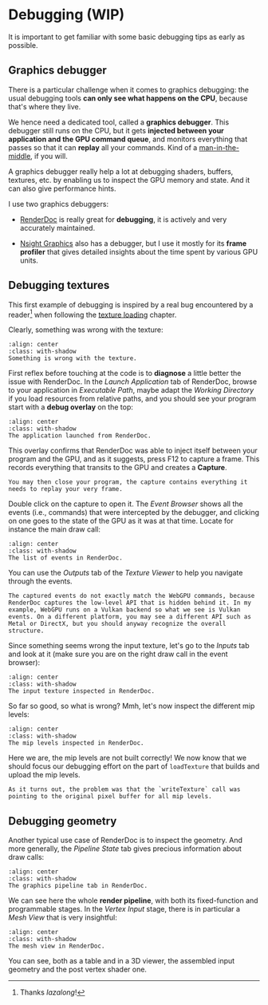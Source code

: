 Debugging (WIP)
=========

It is important to get familiar with some basic debugging tips as early as possible.

Graphics debugger
-----------------

There is a particular challenge when it comes to graphics debugging: the usual debugging tools **can only see what happens on the CPU**, because that's where they live.

We hence need a dedicated tool, called a **graphics debugger**. This debugger still runs on the CPU, but it gets **injected between your application and the GPU command queue**, and monitors everything that passes so that it can **replay** all your commands. Kind of a [man-in-the-middle](https://en.wikipedia.org/wiki/Man-in-the-middle_attack), if you will.

A graphics debugger really help a lot at debugging shaders, buffers, textures, etc. by enabling us to inspect the GPU memory and state. And it can also give performance hints.

I use two graphics debuggers:

 - [RenderDoc](https://renderdoc.org/) is really great for **debugging**, it is actively and very accurately maintained.

 - [Nsight Graphics](https://developer.nvidia.com/nsight-graphics) also has a debugger, but I use it mostly for its **frame profiler** that gives detailed insights about the time spent by various GPU units.

Debugging textures
------------------

This first example of debugging is inspired by a real bug encountered by a reader[^iazalong] when following the [texture loading](../basic-3d-rendering/texturing/loading-from-file.md) chapter.

[^iazalong]: Thanks *Iazalong*!

Clearly, something was wrong with the texture:

```{figure} /images/debug-problem.png
:align: center
:class: with-shadow
Something is wrong with the texture.
```

First reflex before touching at the code is to **diagnose** a little better the issue with RenderDoc. In the *Launch Application* tab of RenderDoc, browse to your application in *Executable Path*, maybe adapt the *Working Directory* if you load resources from relative paths, and you should see your program start with a **debug overlay** on the top:

```{figure} /images/debug-rd.png
:align: center
:class: with-shadow
The application launched from RenderDoc.
```

This overlay confirms that RenderDoc was able to inject itself between your program and the GPU, and as it suggests, press F12 to capture a frame. This records everything that transits to the GPU and creates a **Capture**.

```{note}
You may then close your program, the capture contains everything it needs to replay your very frame.
```

Double click on the capture to open it. The *Event Browser* shows all the events (i.e., commands) that were intercepted by the debugger, and clicking on one goes to the state of the GPU as it was at that time. Locate for instance the main draw call:

```{figure} /images/debug-event.png
:align: center
:class: with-shadow
The list of events in RenderDoc.
```

You can use the *Outputs* tab of the *Texture Viewer* to help you navigate through the events.

```{note}
The captured events do not exactly match the WebGPU commands, because RenderDoc captures the low-level API that is hidden behind it. In my example, WebGPU runs on a Vulkan backend so what we see is Vulkan events. On a different platform, you may see a different API such as Metal or DirectX, but you should anyway recognize the overall structure.
```

Since something seems wrong the input texture, let's go to the *Inputs* tab and look at it (make sure you are on the right draw call in the event browser):

```{figure} /images/debug-mipmap.png
:align: center
:class: with-shadow
The input texture inspected in RenderDoc.
```

So far so good, so what is wrong? Mmh, let's now inspect the different mip levels:

```{figure} /images/debug-wrong-mipmaps.png
:align: center
:class: with-shadow
The mip levels inspected in RenderDoc.
```

Here we are, the mip levels are not built correctly! We now know that we should focus our debugging effort on the part of `loadTexture` that builds and upload the mip levels.

```{note}
As it turns out, the problem was that the `writeTexture` call was pointing to the original pixel buffer for all mip levels.
```

Debugging geometry
------------------

Another typical use case of RenderDoc is to inspect the geometry. And more generally, the *Pipeline State* tab gives precious information about draw calls:

```{figure} /images/debug-pipeline.png
:align: center
:class: with-shadow
The graphics pipeline tab in RenderDoc.
```

We can see here the whole **render pipeline**, with both its fixed-function and programmable stages. In the *Vertex Input* stage, there is in particular a *Mesh View* that is very insightful:

```{figure} /images/debug-mesh.png
:align: center
:class: with-shadow
The mesh view in RenderDoc.
```

You can see, both as a table and in a 3D viewer, the assembled input geometry and the post vertex shader one.
